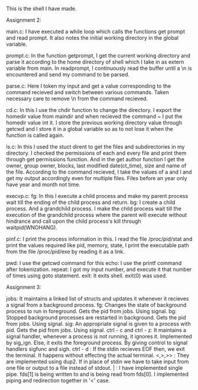 This is the shell I have made.

Assignment 2:

main.c:
I have executed a while loop which calls the functions get prompt and read prompt. It also notes the initial working directory in the global variable.

prompt.c:
In the function getprompt, I get the current working directory and parse it according to the home directory of shell which I take in as extern variable from main.
In readprompt, I continuously read the buffer until a \n is encountered and send my command to be parsed.

parse.c:
Here I token my input and get a value corresponding to the command recieved and switch between various commands. Taken necessary care to remove \n from the command recieved.

cd.c:
In this I use the chdir function to change the directory. I export the homedir value from maindir and when recieved the command ~ I put the homedir value int it. I store the previous working directory value through getcwd and I store it in a global variable so as to not lose it when the function is called again.

ls.c:
In this I used the stuct dirent to get the files and subdirectories in my directory. I checked the permissions of each and every file and print them through get permissions function. And in the get author function I get the owner, group owner, blocks, last modified date(ct_time), size and name of the file. According to the command recieved, I take the values of a and l and get my output accordingly even for multiple files. Files before an year only have year and month not time.

execvp.c:
fg: In this I execute a child process and make my parent process wait till the ending of the child process and return.
bg: I create a child process. And a grandchild process. I make the child process wait till the execution of the grandchild process where the parent will execute without hindrance and call upon the child process's kill through waitpid(WNOHANG).

pinf.c:
I print the process information in this. I read the file /proc/pid/stat and print the values required like pid, memory, state, I print the executable path from the file /proc/pid/exe by reading it as a link.

pwd: I use the getcwd command for this
echo: I use the printf command after tokenization.
repeat: I got my input number, and execute it that number of times using goto statement.
exit: It exits shell. exit(0) was used.

Assignment 3:

jobs: It maintains a linked list of structs and updates it whenever it recieves a signal from a background process.
fg: Changes the state of background process to run in foreground. Gets the pid from jobs. Using signal.
bg: Stopped background processes are restarted in background. Gets the pid from jobs. Using signal.
sig: An appropriate signal is given to a process with pid. Gets the pid from jobs. Using signal.
ctrl - c and ctrl - z: It maintains a signal handler, whenever a process is not running, it ignores it. Implemented by sig_ign. Else, it exits the foreground process. By giving control to signal handlers sigfunc and sigh.
ctrl - d : If the stdin recieves EOF then, we exit the terminal. It happens without effecting the actual terminal.
<,>,>> : They are implemented using dup2. If in place of stdin we have to take input from one file or output to a file instead of stdout.
| : I have implemented single pipe. fds[1] is being written to and is being read from fds[0]. I implemented piping and redirection together in '<' case.